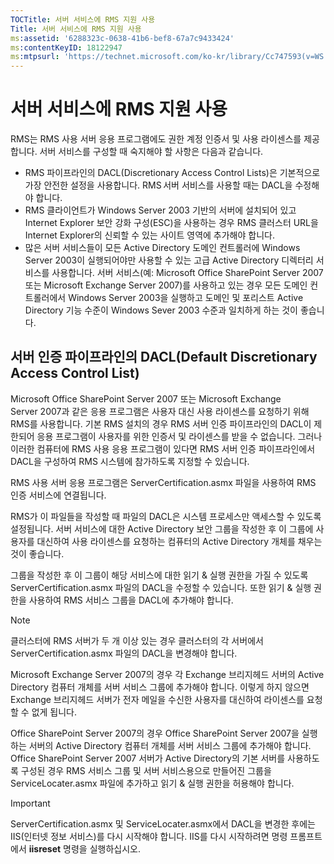 ```yaml
---
TOCTitle: 서버 서비스에 RMS 지원 사용
Title: 서버 서비스에 RMS 지원 사용
ms:assetid: '6288323c-0638-41b6-bef8-67a7c9433424'
ms:contentKeyID: 18122947
ms:mtpsurl: 'https://technet.microsoft.com/ko-kr/library/Cc747593(v=WS.10)'
---
```


서버 서비스에 RMS 지원 사용
===========================

RMS는 RMS 사용 서버 응용 프로그램에도 권한 계정 인증서 및 사용 라이센스를 제공합니다. 서버 서비스를 구성할 때 숙지해야 할 사항은 다음과 같습니다.

-   RMS 파이프라인의 DACL(Discretionary Access Control Lists)은 기본적으로 가장 안전한 설정을 사용합니다. RMS 서버 서비스를 사용할 때는 DACL을 수정해야 합니다.
-   RMS 클라이언트가 Windows Server 2003 기반의 서버에 설치되어 있고 Internet Explorer 보안 강화 구성(ESC)을 사용하는 경우 RMS 클러스터 URL을 Internet Explorer의 신뢰할 수 있는 사이트 영역에 추가해야 합니다.
-   많은 서버 서비스들이 모든 Active Directory 도메인 컨트롤러에 Windows Server 2003이 실행되어야만 사용할 수 있는 고급 Active Directory 디렉터리 서비스를 사용합니다. 서버 서비스(예: Microsoft Office SharePoint Server 2007 또는 Microsoft Exchange Server 2007)를 사용하고 있는 경우 모든 도메인 컨트롤러에서 Windows Server 2003을 실행하고 도메인 및 포리스트 Active Directory 기능 수준이 Windows Sever 2003 수준과 일치하게 하는 것이 좋습니다.

서버 인증 파이프라인의 DACL(Default Discretionary Access Control List)
----------------------------------------------------------------------

Microsoft Office SharePoint Server 2007 또는 Microsoft Exchange Server 2007과 같은 응용 프로그램은 사용자 대신 사용 라이센스를 요청하기 위해 RMS를 사용합니다. 기본 RMS 설치의 경우 RMS 서버 인증 파이프라인의 DACL이 제한되어 응용 프로그램이 사용자를 위한 인증서 및 라이센스를 받을 수 없습니다. 그러나 이러한 컴퓨터에 RMS 사용 응용 프로그램이 있다면 RMS 서버 인증 파이프라인에서 DACL을 구성하여 RMS 시스템에 참가하도록 지정할 수 있습니다.

RMS 사용 서버 응용 프로그램은 ServerCertification.asmx 파일을 사용하여 RMS 인증 서비스에 연결됩니다.

RMS가 이 파일들을 작성할 때 파일의 DACL은 시스템 프로세스만 액세스할 수 있도록 설정됩니다. 서버 서비스에 대한 Active Directory 보안 그룹을 작성한 후 이 그룹에 사용자를 대신하여 사용 라이센스를 요청하는 컴퓨터의 Active Directory 개체를 채우는 것이 좋습니다.

그룹을 작성한 후 이 그룹이 해당 서비스에 대한 읽기 & 실행 권한을 가질 수 있도록 ServerCertification.asmx 파일의 DACL을 수정할 수 있습니다. 또한 읽기 & 실행 권한을 사용하여 RMS 서비스 그룹을 DACL에 추가해야 합니다.

> [!NOTE]   
> 클러스터에 RMS 서버가 두 개 이상 있는 경우 클러스터의 각 서버에서 ServerCertification.asmx 파일의 DACL을 변경해야 합니다. 

Microsoft Exchange Server 2007의 경우 각 Exchange 브리지헤드 서버의 Active Directory 컴퓨터 개체를 서버 서비스 그룹에 추가해야 합니다. 이렇게 하지 않으면 Exchange 브리지헤드 서버가 전자 메일을 수신한 사용자를 대신하여 라이센스를 요청할 수 없게 됩니다.

Office SharePoint Server 2007의 경우 Office SharePoint Server 2007을 실행하는 서버의 Active Directory 컴퓨터 개체를 서버 서비스 그룹에 추가해야 합니다. Office SharePoint Server 2007 서버가 Active Directory의 기본 서버를 사용하도록 구성된 경우 RMS 서비스 그룹 및 서버 서비스용으로 만들어진 그룹을 ServiceLocater.asmx 파일에 추가하고 읽기 & 실행 권한을 허용해야 합니다.

> [!IMPORTANT]  
> ServerCertification.asmx 및 ServiceLocater.asmx에서 DACL을 변경한 후에는 IIS(인터넷 정보 서비스)를 다시 시작해야 합니다. IIS를 다시 시작하려면 명령 프롬프트에서 **iisreset** 명령을 실행하십시오. 
